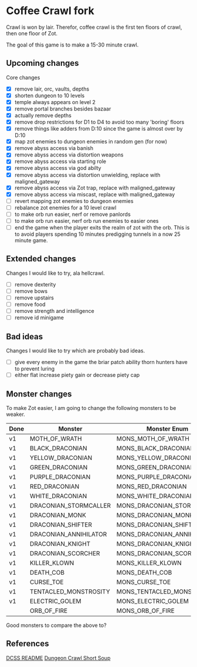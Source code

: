 # Coffee Crawl fork

Crawl is won by lair. Therefor, coffee crawl is the first ten floors of crawl, then one floor of Zot.

The goal of this game is to make a 15-30 minute crawl.

## Upcoming changes

Core changes

- [x] remove lair, orc, vaults, depths
- [x] shorten dungeon to 10 levels
- [x] temple always appears on level 2
- [x] remove portal branches besides bazaar
- [x] actually remove depths
- [x] remove drop restrictions for D1 to D4 to avoid too many 'boring' floors
- [x] remove things like adders from D:10 since the game is almost over by D:10
- [x] map zot enemies to dungeon enemies in random gen (for now)
- [x] remove abyss access via banish
- [x] remove abyss access via distortion weapons
- [x] remove abyss access via starting role
- [x] remove abyss access via god abilty
- [x] remove abyss access via distortion unwielding, replace with maligned_gateway
- [x] remove abyss access via Zot trap, replace with maligned_gateway
- [x] remove abyss access via miscast, replace with maligned_gateway
- [ ] revert mapping zot enemies to dungeon enemies
- [ ] rebalance zot enemies for a 10 level crawl
- [ ] to make orb run easier, nerf or remove panlords
- [ ] to make orb run easier, nerf orb run enemies to easier ones
- [ ] end the game when the player exits the realm of zot with the orb. This is to avoid players spending 10 minutes predigging tunnels in a now 25 minute game.

## Extended changes

Changes I would like to try, ala hellcrawl.

- [ ] remove dexterity
- [ ] remove bows
- [ ] remove upstairs
- [ ] remove food
- [ ] remove strength and intelligence
- [ ] remove id minigame

## Bad ideas

Changes I would like to try which are probably bad ideas.

- [ ] give every enemy in the game the briar patch ability thorn hunters have to prevent luring
- [ ] either flat increase piety gain or decrease piety cap

## Monster changes

To make Zot easier, I am going to change the following monsters to be weaker.

| Done | Monster               | Monster Enum               | Proposesd Comparable  |
| ---- | --------------------- | -------------------------- | --------------------- |
| v1   | MOTH_OF_WRATH         | MONS_MOTH_OF_WRATH         | MONS_VAMPIRE_MOSQUITO |
| v1   | BLACK_DRACONIAN       | MONS_BLACK_DRACONIAN       | MONS_TENGU_WARRIOR    |
| v1   | YELLOW_DRACONIAN      | MONS_YELLOW_DRACONIAN      | MONS_ORC_WARRIOR      |
| v1   | GREEN_DRACONIAN       | MONS_GREEN_DRACONIAN       | MONS_ORC_WARRIOR      |
| v1   | PURPLE_DRACONIAN      | MONS_PURPLE_DRACONIAN      | MONS_ORC_WARRIOR      |
| v1   | RED_DRACONIAN         | MONS_RED_DRACONIAN         | MONS_ORC_WARRIOR      |
| v1   | WHITE_DRACONIAN       | MONS_WHITE_DRACONIAN       | MONS_ORC_WARRIOR      |
| v1   | DRACONIAN_STORMCALLER | MONS_DRACONIAN_STORMCALLER | MONS_DEATH_KNIGHT     |
| v1   | DRACONIAN_MONK        | MONS_DRACONIAN_MONK        | MONS_ORC_WARRIOR      |
| v1   | DRACONIAN_SHIFTER     | MONS_DRACONIAN_SHIFTER     | MONS_ORC_SORCERER     |
| v1   | DRACONIAN_ANNIHILATOR | MONS_DRACONIAN_ANNIHILATOR | MONS_DEEP_ELF_MAGE    |
| v1   | DRACONIAN_KNIGHT      | MONS_DRACONIAN_KNIGHT      | MONS_ORC_KNIGHT       |
| v1   | DRACONIAN_SCORCHER    | MONS_DRACONIAN_SCORCHER    | MONS_ORC_SORCERER     |
| v1   | KILLER_KLOWN          | MONS_KILLER_KLOWN          | MONS_RAKSHASA         |
| v1   | DEATH_COB             | MONS_DEATH_COB             | MONS_HUNGRY_GHOST     |
| v1   | CURSE_TOE             | MONS_CURSE_TOE             | MONS_EYE_OF_DRAINING  |
| v1   | TENTACLED_MONSTROSITY | MONS_TENTACLED_MONSTROSITY | MONS_UGLY_THING       |
| v1   | ELECTRIC_GOLEM        | MONS_ELECTRIC_GOLEM        | MONS_OGRE_MAGE        |
|      | ORB_OF_FIRE           | MONS_ORB_OF_FIRE           | MONS_EFREET           |

Good monsters to compare the above to?

## References

[DCSS README](https://github.com/crawl/crawl)
[Dungeon Crawl Short Soup](https://github.com/dcandido/crawl)
